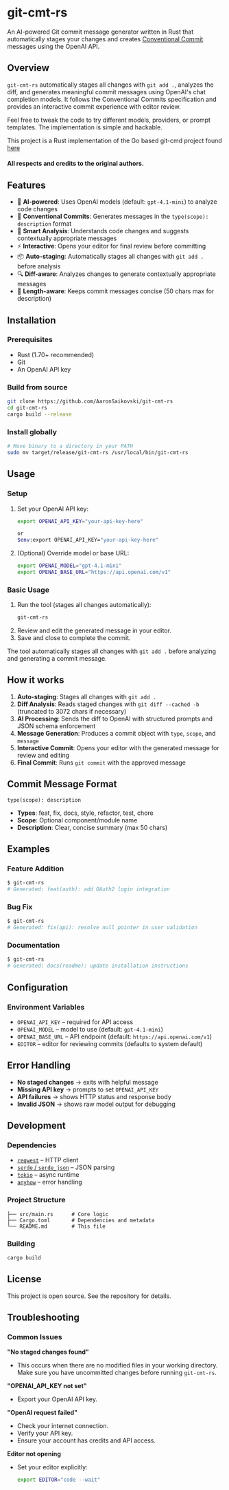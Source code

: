 # git-cmt-rs

An AI-powered Git commit message generator written in Rust that automatically stages your changes and creates [Conventional Commit](https://www.conventionalcommits.org/) messages using the OpenAI API.

## Overview

`git-cmt-rs` automatically stages all changes with `git add .`, analyzes the diff, and generates meaningful commit messages using OpenAI's chat completion models. It follows the Conventional Commits specification and provides an interactive commit experience with editor review.

Feel free to tweak the code to try different models, providers, or prompt templates. The implementation is simple and hackable.

This project is a Rust implementation of the Go based git-cmd project found [here](https://github.com/appliedgocode/git-cmt/)

#### All respects and credits to the original authors.

## Features

- 🤖 **AI-powered**: Uses OpenAI models (default: `gpt-4.1-mini`) to analyze code changes
- 📝 **Conventional Commits**: Generates messages in the `type(scope): description` format
- 🎯 **Smart Analysis**: Understands code changes and suggests contextually appropriate messages
- ⚡ **Interactive**: Opens your editor for final review before committing
- 📦 **Auto-staging**: Automatically stages all changes with `git add .` before analysis
- 🔍 **Diff-aware**: Analyzes changes to generate contextually appropriate messages
- 📏 **Length-aware**: Keeps commit messages concise (50 chars max for description)

## Installation

### Prerequisites

- Rust (1.70+ recommended)
- Git
- An OpenAI API key

### Build from source

```bash
git clone https://github.com/AaronSaikovski/git-cmt-rs
cd git-cmt-rs
cargo build --release
```

### Install globally

```bash
# Move binary to a directory in your PATH
sudo mv target/release/git-cmt-rs /usr/local/bin/git-cmt-rs
```

## Usage

### Setup

1. Set your OpenAI API key:
   ```bash
   export OPENAI_API_KEY="your-api-key-here"

   or  
   $env:export OPENAI_API_KEY="your-api-key-here"

   ```
2. (Optional) Override model or base URL:
   ```bash
   export OPENAI_MODEL="gpt-4.1-mini"
   export OPENAI_BASE_URL="https://api.openai.com/v1"
   ```

### Basic Usage

1. Run the tool (stages all changes automatically):
   ```bash
   git-cmt-rs
   ```
2. Review and edit the generated message in your editor.
3. Save and close to complete the commit.

The tool automatically stages all changes with `git add .` before analyzing and generating a commit message.

## How it works

1. **Auto-staging**: Stages all changes with `git add .`
2. **Diff Analysis**: Reads staged changes with `git diff --cached -b` (truncated to 3072 chars if necessary)
3. **AI Processing**: Sends the diff to OpenAI with structured prompts and JSON schema enforcement
4. **Message Generation**: Produces a commit object with `type`, `scope`, and `message`
5. **Interactive Commit**: Opens your editor with the generated message for review and editing
6. **Final Commit**: Runs `git commit` with the approved message

## Commit Message Format

```
type(scope): description
```

- **Types**: feat, fix, docs, style, refactor, test, chore
- **Scope**: Optional component/module name
- **Description**: Clear, concise summary (max 50 chars)

## Examples

### Feature Addition

```bash
$ git-cmt-rs
# Generated: feat(auth): add OAuth2 login integration
```

### Bug Fix

```bash
$ git-cmt-rs
# Generated: fix(api): resolve null pointer in user validation
```

### Documentation

```bash
$ git-cmt-rs
# Generated: docs(readme): update installation instructions
```

## Configuration

### Environment Variables

- `OPENAI_API_KEY` – required for API access
- `OPENAI_MODEL` – model to use (default: `gpt-4.1-mini`)
- `OPENAI_BASE_URL` – API endpoint (default: `https://api.openai.com/v1`)
- `EDITOR` – editor for reviewing commits (defaults to system default)

## Error Handling

- **No staged changes** → exits with helpful message
- **Missing API key** → prompts to set `OPENAI_API_KEY`
- **API failures** → shows HTTP status and response body
- **Invalid JSON** → shows raw model output for debugging

## Development

### Dependencies

- [`reqwest`](https://docs.rs/reqwest/) – HTTP client
- [`serde` / `serde_json`](https://serde.rs/) – JSON parsing
- [`tokio`](https://tokio.rs/) – async runtime
- [`anyhow`](https://docs.rs/anyhow/) – error handling

### Project Structure

```
├── src/main.rs      # Core logic
├── Cargo.toml       # Dependencies and metadata
└── README.md        # This file
```

### Building

```bash
cargo build
```

## License

This project is open source. See the repository for details.

## Troubleshooting

### Common Issues

**"No staged changes found"**

- This occurs when there are no modified files in your working directory. Make sure you have uncommitted changes before running `git-cmt-rs`.

**"OPENAI_API_KEY not set"**

- Export your OpenAI API key.

**"OpenAI request failed"**

- Check your internet connection.
- Verify your API key.
- Ensure your account has credits and API access.

**Editor not opening**

- Set your editor explicitly:
  ```bash
  export EDITOR="code --wait"
  ```
